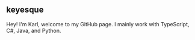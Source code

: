 ## keyesque

Hey! I'm Karl, welcome to my GitHub page.
I mainly work with TypeScript, C#, Java, and Python.
